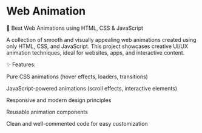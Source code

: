 # Web Animation

🎨 Best Web Animations using HTML, CSS & JavaScript

A collection of smooth and visually appealing web animations created using only HTML, CSS, and JavaScript. This project showcases creative UI/UX animation techniques, ideal for websites, apps, and interactive content.

✨ Features:

Pure CSS animations (hover effects, loaders, transitions)

JavaScript-powered animations (scroll effects, interactive elements)

Responsive and modern design principles

Reusable animation components

Clean and well-commented code for easy customization
